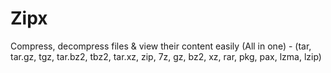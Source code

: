 # Zipx
Compress, decompress files &amp; view their content easily (All in one) - (tar, tar.gz, tgz, tar.bz2, tbz2, tar.xz, zip, 7z, gz, bz2, xz, rar, pkg, pax, lzma, lzip)
